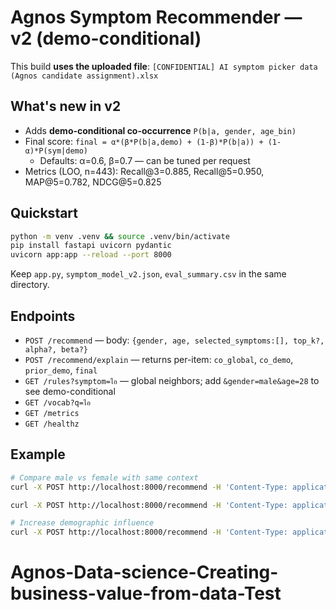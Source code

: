# Agnos Symptom Recommender — v2 (demo-conditional)

This build **uses the uploaded file**: `[CONFIDENTIAL] AI symptom picker data (Agnos candidate assignment).xlsx`

## What's new in v2
- Adds **demo-conditional co-occurrence** `P(b|a, gender, age_bin)`
- Final score: `final = α*(β*P(b|a,demo) + (1-β)*P(b|a)) + (1-α)*P(sym|demo)`
  - Defaults: α=0.6, β=0.7 — can be tuned per request
- Metrics (LOO, n=443): Recall@3=0.885, Recall@5=0.950, MAP@5=0.782, NDCG@5=0.825

## Quickstart
```bash
python -m venv .venv && source .venv/bin/activate
pip install fastapi uvicorn pydantic
uvicorn app:app --reload --port 8000
```

Keep `app.py`, `symptom_model_v2.json`, `eval_summary.csv` in the same directory.

## Endpoints
- `POST /recommend` — body: `{gender, age, selected_symptoms:[], top_k?, alpha?, beta?}`
- `POST /recommend/explain` — returns per-item: `co_global`, `co_demo`, `prior_demo`, `final`
- `GET /rules?symptom=ไอ` — global neighbors; add `&gender=male&age=28` to see demo-conditional
- `GET /vocab?q=ไอ`
- `GET /metrics`
- `GET /healthz`

## Example
```bash
# Compare male vs female with same context
curl -X POST http://localhost:8000/recommend -H 'Content-Type: application/json'   -d '{"gender":"male","age":28,"selected_symptoms":["ไอ"],"top_k":10}'

curl -X POST http://localhost:8000/recommend -H 'Content-Type: application/json'   -d '{"gender":"female","age":28,"selected_symptoms":["ไอ"],"top_k":10}'

# Increase demographic influence
curl -X POST http://localhost:8000/recommend -H 'Content-Type: application/json'   -d '{"gender":"female","age":28,"selected_symptoms":["ไอ"],"top_k":10,"alpha":0.4,"beta":0.9}'
```
# Agnos-Data-science-Creating-business-value-from-data-Test
